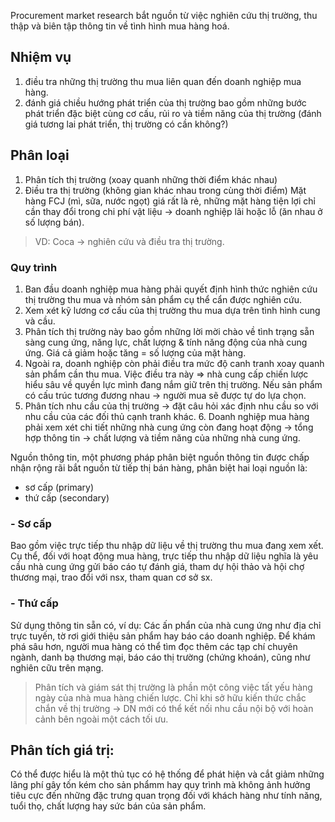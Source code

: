 Procurement market research bắt nguồn từ việc nghiên cứu thị trường, thu thập và biên tập thông tin về tình hình mua hàng hoá.
## Nhiệm vụ
1. điều tra những thị trường thu mua liên quan đến doanh nghiệp mua hàng.
2. đánh giá chiều hướng phát triển của thị trường bao gồm những bước phát triển đặc biệt cùng cơ cấu, rủi ro và tiềm năng của thị trường (đánh giá tương lai phát triển, thị trường có cần không?)
## Phân loại
1. Phân tích thị trường (xoay quanh những thời điểm khác nhau)
2. Điều tra thị trường (không gian khác nhau trong cùng thời điểm)
Mặt hàng FCJ (mì, sữa, nước ngọt) giá rất là rẻ, những mặt hàng tiện lợi chỉ cần thay đổi trong chi phí vật liệu -> doanh nghiệp lãi hoặc lỗ (ăn nhau ở số lượng bán). 
>VD: Coca -> nghiên cứu và điều tra thị trường.

### Quy trình 
1. Ban đầu doanh nghiệp mua hàng phải quyết định hình thức nghiên cứu thị trường thu mua và nhóm sản phẩm cụ thể cẩn được nghiên cứu.
2. Xem xét kỹ lương cơ cấu của thị trường thu mua dựa trên tình hình cung và cầu.
3. Phân tích thị trường này bao gồm những lời mời chào về tình trạng sẵn sàng cung ứng, năng lực, chất lượng & tính năng động của nhà cung ứng.
Giá cả giảm hoặc tăng = số lượng của mặt hàng. 
4. Ngoài ra, doanh nghiệp còn phải điều tra mức độ canh tranh xoay quanh sản phẩm cần thu mua.
   Việc điều tra này => nhà cung cấp chiến lược hiểu sâu về quyền lực mình đang nắm giữ trên thị trường. Nếu sản phẩm có cấu trúc tương đương nhau -> người mua sẽ được tự do lựa chọn.
5. Phân tích nhu cầu của thị trường -> đặt câu hỏi xác định nhu cầu so với nhu cầu của các đối thủ cạnh tranh khác.
   6. Doanh nghiệp mua hàng phải xem xét chi tiết những nhà cung ứng còn đang hoạt động -> tổng hợp thông tin -> chất lượng và tiềm năng của những nhà cung ứng.
      
Nguồn thông tin, một phương pháp phân biệt nguồn thông tin được chấp nhận rộng rãi bắt nguồn từ tiếp thị bán hàng, phân biệt hai loại nguồn là:
- sơ cấp (primary)
- thứ cấp (secondary)
### - Sơ cấp
Bao gồm việc trực tiếp thu nhập dữ liệu về thị trường thu mua đang xem xết.
Cụ thể, đối với hoạt động mua hàng, trực tiếp thu nhập dữ liệu nghĩa là yêu cầu nhà cung ứng gửi báo cáo tự đánh giá, tham dự hội thảo và hội chợ thương mại, trao đổi với nsx, tham quan cơ sở sx.
### - Thứ cấp
Sử dụng thông tin sẵn có, ví dụ: Các ấn phẩn của nhà cung ứng như địa chỉ trực tuyến, tờ rơi giới thiệu sản phẩm hay báo cáo doanh nghiệp.
Để khám phá sâu hơn, người mua hàng có thể tìm đọc thêm các tạp chí chuyên ngành, danh bạ thương mại, báo cáo thị trường (chứng khoán), cũng như nghiên cữu trên mạng.

>Phân tích và giám sát thị trường là phần một công việc tất yếu hàng ngày của nhà mua hàng chiến lược. Chỉ khi sở hữu kiến thức chắc chắn về thị trường -> DN mới có thể kết nối nhu cầu nội bộ với hoàn cảnh bên ngoài một cách tối ưu.
## Phân tích giá trị:
Có thể được hiểu là một thủ tục có hệ thống để phát hiện và cắt giảm những lãng phí gây tốn kém cho sản phẩmm hay quy trình mà không ảnh hưởng tiêu cực đến những đặc trưng quan trọng đối với khách hàng như tính năng, tuổi thọ, chất lượng hay sức bán của sản phẩm.
